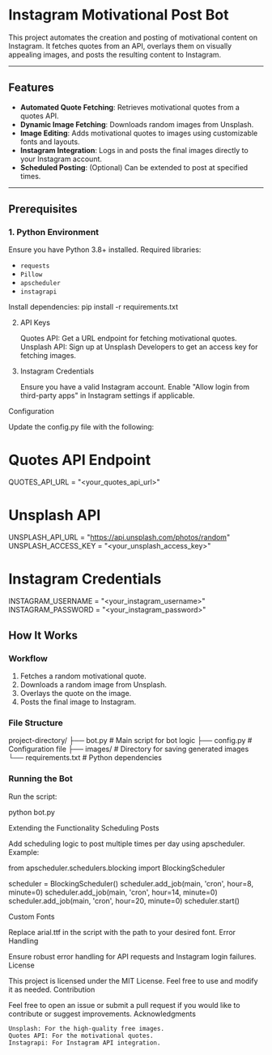 # Instagram Motivational Post Bot

This project automates the creation and posting of motivational content on Instagram. It fetches quotes from an API, overlays them on visually appealing images, and posts the resulting content to Instagram.

---

## Features

- **Automated Quote Fetching**: Retrieves motivational quotes from a quotes API.
- **Dynamic Image Fetching**: Downloads random images from Unsplash.
- **Image Editing**: Adds motivational quotes to images using customizable fonts and layouts.
- **Instagram Integration**: Logs in and posts the final images directly to your Instagram account.
- **Scheduled Posting**: (Optional) Can be extended to post at specified times.

---

## Prerequisites

### 1. Python Environment
Ensure you have Python 3.8+ installed. Required libraries:

- `requests`
- `Pillow`
- `apscheduler`
- `instagrapi`

Install dependencies:
pip install -r requirements.txt

2. API Keys

    Quotes API: Get a URL endpoint for fetching motivational quotes.
    Unsplash API: Sign up at Unsplash Developers to get an access key for fetching images.

3. Instagram Credentials

    Ensure you have a valid Instagram account.
    Enable "Allow login from third-party apps" in Instagram settings if applicable.

Configuration

Update the config.py file with the following:

# Quotes API Endpoint
QUOTES_API_URL  = "<your_quotes_api_url>"

# Unsplash API
UNSPLASH_API_URL = "https://api.unsplash.com/photos/random"
UNSPLASH_ACCESS_KEY = "<your_unsplash_access_key>"

# Instagram Credentials
INSTAGRAM_USERNAME = "<your_instagram_username>"
INSTAGRAM_PASSWORD = "<your_instagram_password>"
## How It Works

### Workflow

1. Fetches a random motivational quote.
2. Downloads a random image from Unsplash.
3. Overlays the quote on the image.
4. Posts the final image to Instagram.

### File Structure

project-directory/ ├── bot.py # Main script for bot logic ├── config.py # Configuration file ├── images/ # Directory for saving generated images └── requirements.txt # Python dependencies


### Running the Bot

Run the script:


python bot.py

Extending the Functionality
Scheduling Posts

Add scheduling logic to post multiple times per day using apscheduler. Example:

from apscheduler.schedulers.blocking import BlockingScheduler

scheduler = BlockingScheduler()
scheduler.add_job(main, 'cron', hour=8, minute=0)
scheduler.add_job(main, 'cron', hour=14, minute=0)
scheduler.add_job(main, 'cron', hour=20, minute=0)
scheduler.start()

Custom Fonts

Replace arial.ttf in the script with the path to your desired font.
Error Handling

Ensure robust error handling for API requests and Instagram login failures.
License

This project is licensed under the MIT License. Feel free to use and modify it as needed.
Contribution

Feel free to open an issue or submit a pull request if you would like to contribute or suggest improvements.
Acknowledgments

    Unsplash: For the high-quality free images.
    Quotes API: For the motivational quotes.
    Instagrapi: For Instagram API integration.


